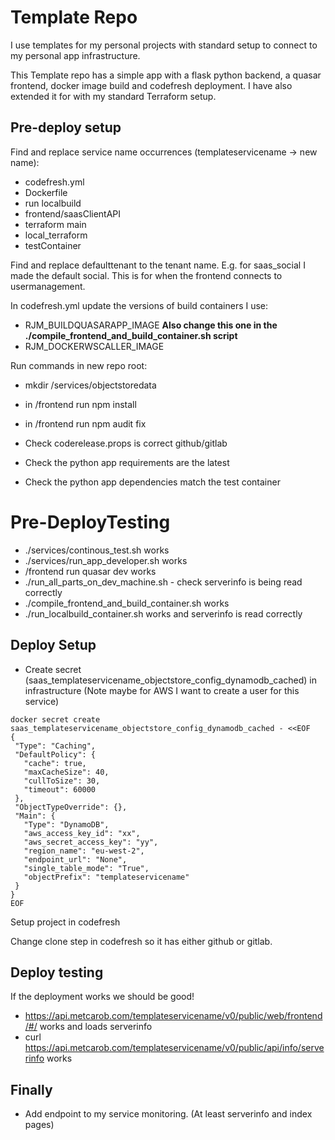 # Template Repo

I use templates for my personal projects with standard setup to connect to
my personal app infrastructure.

This Template repo has a simple app with a flask python backend, a quasar frontend, docker image build and codefresh deployment.
I have also extended it for with my standard Terraform setup.

## Pre-deploy setup

Find and replace service name occurrences (templateservicename -> new name):

 - codefresh.yml
 - Dockerfile
 - run localbuild
 - frontend/saasClientAPI
 - terraform main
 - local_terraform
 - testContainer

Find and replace defaulttenant to the tenant name. E.g. for saas_social I made the default social. This is for when the
frontend connects to usermanagement.

In codefresh.yml update the versions of build containers I use:
 - RJM_BUILDQUASARAPP_IMAGE **Also change this one in the ./compile_frontend_and_build_container.sh script**
 - RJM_DOCKERWSCALLER_IMAGE

Run commands in new repo root:
 - mkdir /services/objectstoredata
 - in /frontend run npm install
 - in /frontend run npm audit fix

 - Check coderelease.props is correct github/gitlab

 - Check the python app requirements are the latest
 - Check the python app dependencies match the test container

# Pre-DeployTesting

 - ./services/continous_test.sh works
 - ./services/run_app_developer.sh works
 - /frontend run quasar dev works
 - ./run_all_parts_on_dev_machine.sh - check serverinfo is being read correctly
 - ./compile_frontend_and_build_container.sh works
 - ./run_localbuild_container.sh works and serverinfo is read correctly

## Deploy Setup

- Create secret (saas_templateservicename_objectstore_config_dynamodb_cached) in infrastructure
(Note maybe for AWS I want to create a user for this service)
```
docker secret create saas_templateservicename_objectstore_config_dynamodb_cached - <<EOF
{
 "Type": "Caching",
 "DefaultPolicy": {
   "cache": true,
   "maxCacheSize": 40,
   "cullToSize": 30,
   "timeout": 60000
 },
 "ObjectTypeOverride": {},
 "Main": {
   "Type": "DynamoDB",
   "aws_access_key_id": "xx",
   "aws_secret_access_key": "yy",
   "region_name": "eu-west-2",
   "endpoint_url": "None",
   "single_table_mode": "True",
   "objectPrefix": "templateservicename"
 }
}
EOF
```

Setup project in codefresh

Change clone step in codefresh so it has either github or gitlab.

## Deploy testing

If the deployment works we should be good!

 - https://api.metcarob.com/templateservicename/v0/public/web/frontend/#/ works and loads serverinfo
 - curl https://api.metcarob.com/templateservicename/v0/public/api/info/serverinfo works

## Finally

 - Add endpoint to my service monitoring. (At least serverinfo and index pages)

